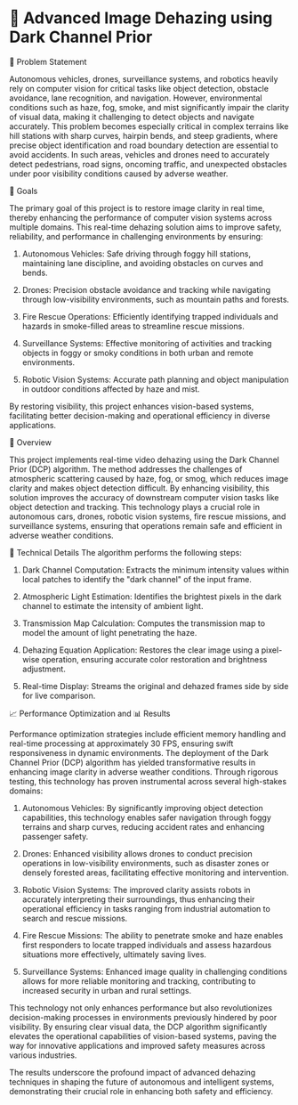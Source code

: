 # 🚗 Advanced Image Dehazing using Dark Channel Prior

🧩 Problem Statement

 Autonomous vehicles, drones, surveillance systems, and robotics heavily rely on computer vision for critical tasks like object detection, obstacle avoidance, lane recognition, and navigation. However, environmental conditions such as haze, fog, smoke, and mist significantly impair the clarity of visual data, making it challenging to detect objects and navigate accurately.
This problem becomes especially critical in complex terrains like hill stations with sharp curves, hairpin bends, and steep gradients, where precise object identification and road boundary detection are essential to avoid accidents. In such areas, vehicles and drones need to accurately detect pedestrians, road signs, oncoming traffic, and unexpected obstacles under poor visibility conditions caused by adverse weather.


🎯 Goals

The primary goal of this project is to restore image clarity in real time, thereby enhancing the performance of computer vision systems across multiple domains. This real-time dehazing solution aims to improve safety, reliability, and performance in challenging environments by ensuring:

1. Autonomous Vehicles: Safe driving through foggy hill stations, maintaining lane discipline, and avoiding obstacles on curves and bends.

2. Drones: Precision obstacle avoidance and tracking while navigating through low-visibility environments, such as mountain paths and forests.

3. Fire Rescue Operations: Efficiently identifying trapped individuals and hazards in smoke-filled areas to streamline rescue missions.

4. Surveillance Systems: Effective monitoring of activities and tracking objects in foggy or smoky conditions in both urban and remote environments.

5. Robotic Vision Systems: Accurate path planning and object manipulation in outdoor conditions affected by haze and mist.

By restoring visibility, this project enhances vision-based systems, facilitating better decision-making and operational efficiency in diverse applications.


 
 
📜 Overview

 This project implements real-time video dehazing using the Dark Channel Prior (DCP) algorithm. The method addresses the challenges of atmospheric scattering caused by haze, fog, or smog, which reduces image clarity and makes object detection difficult. By enhancing visibility, this solution improves the accuracy of downstream computer vision tasks like object detection and tracking.
This technology plays a crucial role in autonomous cars, drones, robotic vision systems, fire rescue missions, and surveillance systems, ensuring that operations remain safe and efficient in adverse weather conditions.

 🔧 Technical Details
The algorithm performs the following steps:

1. Dark Channel Computation:
Extracts the minimum intensity values within local patches to identify the "dark channel" of the input frame.

2. Atmospheric Light Estimation:
Identifies the brightest pixels in the dark channel to estimate the intensity of ambient light.

3. Transmission Map Calculation:
Computes the transmission map to model the amount of light penetrating the haze.

4. Dehazing Equation Application:
Restores the clear image using a pixel-wise operation, ensuring accurate color restoration and brightness adjustment.

5. Real-time Display:
Streams the original and dehazed frames side by side for live comparison.

📈 Performance Optimization and 📊 Results

Performance optimization strategies include efficient memory handling and real-time processing at approximately 30 FPS, ensuring swift responsiveness in dynamic environments.
The deployment of the Dark Channel Prior (DCP) algorithm has yielded transformative results in enhancing image clarity in adverse weather conditions. Through rigorous testing, this technology has proven instrumental across several high-stakes domains:

1. Autonomous Vehicles: By significantly improving object detection capabilities, this technology enables safer navigation through foggy terrains and sharp curves, reducing accident rates and enhancing passenger safety.

2. Drones: Enhanced visibility allows drones to conduct precision operations in low-visibility environments, such as disaster zones or densely forested areas, facilitating effective monitoring and intervention.

3. Robotic Vision Systems: The improved clarity assists robots in accurately interpreting their surroundings, thus enhancing their operational efficiency in tasks ranging from industrial automation to search and rescue missions.

4. Fire Rescue Missions: The ability to penetrate smoke and haze enables first responders to locate trapped individuals and assess hazardous situations more effectively, ultimately saving lives.

5. Surveillance Systems: Enhanced image quality in challenging conditions allows for more reliable monitoring and tracking, contributing to increased security in urban and rural settings.

This technology not only enhances performance but also revolutionizes decision-making processes in environments previously hindered by poor visibility. By ensuring clear visual data, the DCP algorithm significantly elevates the operational capabilities of vision-based systems, paving the way for innovative applications and improved safety measures across various industries.

The results underscore the profound impact of advanced dehazing techniques in shaping the future of autonomous and intelligent systems, demonstrating their crucial role in enhancing both safety and efficiency.










